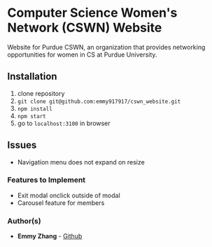 # Computer Science Women's Network (CSWN) Website
Website for Purdue CSWN, an organization that provides networking opportunities for women in CS at
Purdue University.

## Installation
1. clone repository
2. `git clone git@github.com:emmy917917/cswn_website.git`
3. `npm install`
4. `npm start`
5. go to `localhost:3100` in browser

## Issues
* Navigation menu does not expand on resize

### Features to Implement
* Exit modal onclick outside of modal
* Carousel feature for members

### Author(s)

* **Emmy Zhang** - [Github](https://github.com/emmy917917)
